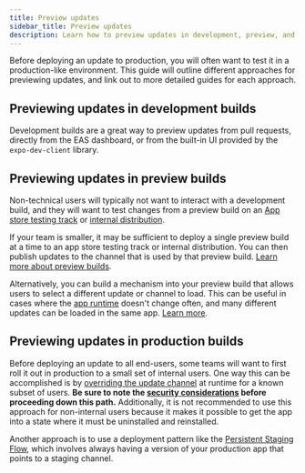 ```yaml
---
title: Preview updates
sidebar_title: Preview updates
description: Learn how to preview updates in development, preview, and production builds.
---
```


Before deploying an update to production, you will often want to test it in a production-like environment. This guide will outline different approaches for previewing updates, and link out to more detailed guides for each approach.

## Previewing updates in development builds

Development builds are a great way to preview updates from pull requests, directly from the EAS dashboard, or from the built-in UI provided by the `expo-dev-client` library.

## Previewing updates in preview builds

Non-technical users will typically not want to interact with a development build, and they will want to test changes from a preview build on an [App store testing track](/review/overview/#app-store-testing-tracks) or [internal distribution](/review/overview/#internal-distribution-with-eas-build).

If your team is smaller, it may be sufficient to deploy a single preview build at a time to an app store testing track or internal distribution. You can then publish updates to the channel that is used by that preview build. [Learn more about preview builds](/review/overview/).

Alternatively, you can build a mechanism into your preview build that allows users to select a different update or channel to load. This can be useful in cases where the [app runtime](/eas-update/runtime-versions/) doesn't change often, and many different updates can be loaded in the same app. [Learn more](/eas-update/override/).

## Previewing updates in production builds

Before deploying an update to all end-users, some teams will want to first roll it out in production to a small set of internal users. One way this can be accomplished is by [overriding the update channel](/eas-update/override/) at runtime for a known subset of users. **Be sure to note the [security considerations](/eas-update/override/#security-considerations) before proceeding down this path.** Additionally, it is not recommended to use this approach for non-internal users because it makes it possible to get the app into a state where it must be uninstalled and reinstalled.

Another approach is to use a deployment pattern like the [Persistent Staging Flow](/eas-update/deployment-patterns/#persistent-staging-flow), which involves always having a version of your production app that points to a staging channel.